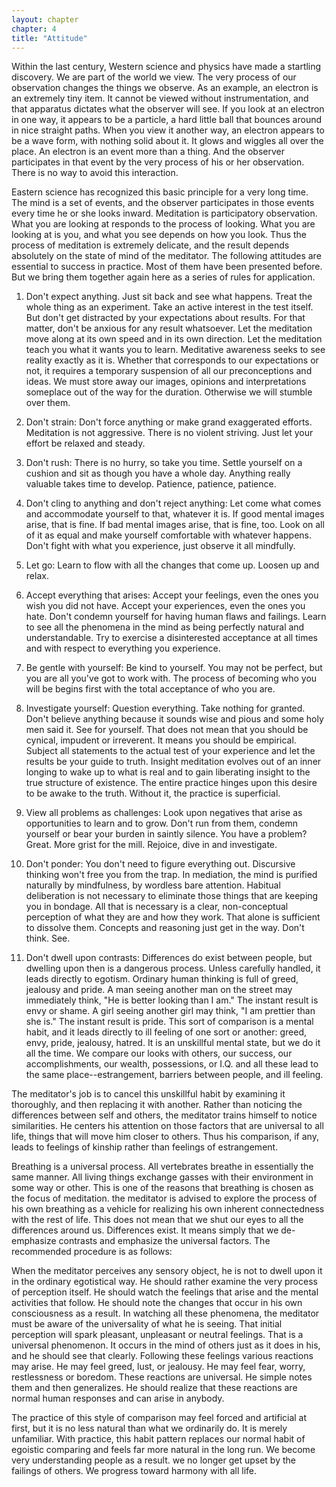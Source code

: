 ```yaml
---
layout: chapter
chapter: 4
title: "Attitude"
---
```


Within the last century, Western science and physics have made a startling discovery. We are part of the world we view. The very process of our observation changes the things we observe. As an example, an electron is an extremely tiny item. It cannot be viewed without instrumentation, and that apparatus dictates what the observer will see. If you look at an electron in one way, it appears to be a particle, a hard little ball that bounces around in nice straight paths. When you view it another way, an electron appears to be a wave form, with nothing solid about it. It glows and wiggles all over the place. An electron is an event more than a thing. And the observer participates in that event by the very process of his or her observation. There is no way to avoid this interaction.

Eastern science has recognized this basic principle for a very long time. The mind is a set of events, and the observer participates in those events every time he or she looks inward. Meditation is participatory observation. What you are looking at responds to the process of looking. What you are looking at is you, and what you see depends on how you look. Thus the process of meditation is extremely delicate, and the result depends absolutely on the state of mind of the meditator. The following attitudes are essential to success in practice. Most of them have been presented before. But we bring them together again here as a series of rules for application.


1. Don't expect anything. Just sit back and see what happens. Treat the whole thing as an experiment. Take an active interest in the test itself. But don't get distracted by your expectations about results. For that matter, don't be anxious for any result whatsoever. Let the meditation move along at its own speed and in its own direction. Let the meditation teach you what it wants you to learn. Meditative awareness seeks to see reality exactly as it is. Whether that corresponds to our expectations or not, it requires a temporary suspension of all our preconceptions and ideas. We must store away our images, opinions and interpretations someplace out of the way for the duration. Otherwise we will stumble over them.

2. Don't strain: Don't force anything or make grand exaggerated efforts. Meditation is not aggressive. There is no violent striving. Just let your effort be relaxed and steady.

3. Don't rush: There is no hurry, so take you time. Settle yourself on a cushion and sit as though you have a whole day. Anything really valuable takes time to develop. Patience, patience, patience.

4. Don't cling to anything and don't reject anything: Let come what comes and accommodate yourself to that, whatever it is. If good mental images arise, that is fine. If bad mental images arise, that is fine, too. Look on all of it as equal and make yourself comfortable with whatever happens. Don't fight with what you experience, just observe it all mindfully.

5. Let go: Learn to flow with all the changes that come up. Loosen up and relax.

6. Accept everything that arises: Accept your feelings, even the ones you wish you did not have. Accept your experiences, even the ones you hate. Don't condemn yourself for having human flaws and failings. Learn to see all the phenomena in the mind as being perfectly natural and understandable. Try to exercise a disinterested acceptance at all times and with respect to everything you experience.

7. Be gentle with yourself: Be kind to yourself. You may not be perfect, but you are all you've got to work with. The process of becoming who you will be begins first with the total acceptance of who you are.

8. Investigate yourself: Question everything. Take nothing for granted. Don't believe anything because it sounds wise and pious and some holy men said it. See for yourself. That does not mean that you should be cynical, impudent or irreverent. It means you should be empirical. Subject all statements to the actual test of your experience and let the results be your guide to truth. Insight meditation evolves out of an inner longing to wake up to what is real and to gain liberating insight to the true structure of existence. The entire practice hinges upon this desire to be awake to the truth. Without it, the practice is superficial.

9. View all problems as challenges: Look upon negatives that arise as opportunities to learn and to grow. Don't run from them, condemn yourself or bear your burden in saintly silence. You have a problem? Great. More grist for the mill. Rejoice, dive in and investigate.

10. Don't ponder: You don't need to figure everything out. Discursive thinking won't free you from the trap. In mediation, the mind is purified naturally by mindfulness, by wordless bare attention. Habitual deliberation is not necessary to eliminate those things that are keeping you in bondage. All that is necessary is a clear, non-conceptual perception of what they are and how they work. That alone is sufficient to dissolve them. Concepts and reasoning just get in the way. Don't think. See.

11. Don't dwell upon contrasts: Differences do exist between people, but dwelling upon then is a dangerous process. Unless carefully handled, it leads directly to egotism. Ordinary human thinking is full of greed, jealousy and pride. A man seeing another man on the street may immediately think, "He is better looking than I am." The instant result is envy or shame. A girl seeing another girl may think, "I am prettier than she is." The instant result is pride. This sort of comparison is a mental habit, and it leads directly to ill feeling of one sort or another: greed, envy, pride, jealousy, hatred. It is an unskillful mental state, but we do it all the time. We compare our looks with others, our success, our accomplishments, our wealth, possessions, or I.Q. and all these lead to the same place--estrangement, barriers between people, and ill feeling.


The meditator's job is to cancel this unskillful habit by examining it thoroughly, and then replacing it with another. Rather than noticing the differences between self and others, the meditator trains himself to notice similarities. He centers his attention on those factors that are universal to all life, things that will move him closer to others. Thus his comparison, if any, leads to feelings of kinship rather than feelings of estrangement.

Breathing is a universal process. All vertebrates breathe in essentially the same manner. All living things exchange gasses with their environment in some way or other. This is one of the reasons that breathing is chosen as the focus of meditation. the meditator is advised to explore the process of his own breathing as a vehicle for realizing his own inherent connectedness with the rest of life. This does not mean that we shut our eyes to all the differences around us. Differences exist. It means simply that we de-emphasize contrasts and emphasize the universal factors. The recommended procedure is as follows:

When the meditator perceives any sensory object, he is not to dwell upon it in the ordinary egotistical way. He should rather examine the very process of perception itself. He should watch the feelings that arise and the mental activities that follow. He should note the changes that occur in his own consciousness as a result. In watching all these phenomena, the meditator must be aware of the universality of what he is seeing. That initial perception will spark pleasant, unpleasant or neutral feelings. That is a universal phenomenon. It occurs in the mind of others just as it does in his, and he should see that clearly. Following these feelings various reactions may arise. He may feel greed, lust, or jealousy. He may feel fear, worry, restlessness or boredom. These reactions are universal. He simple notes them and then generalizes. He should realize that these reactions are normal human responses and can arise in anybody.

The practice of this style of comparison may feel forced and artificial at first, but it is no less natural than what we ordinarily do. It is merely unfamiliar. With practice, this habit pattern replaces our normal habit of egoistic comparing and feels far more natural in the long run. We become very understanding people as a result. we no longer get upset by the failings of others. We progress toward harmony with all life.
